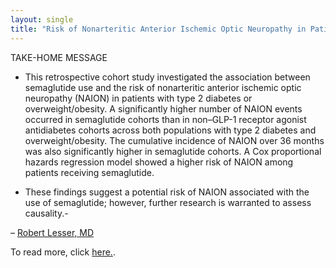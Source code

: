 ```yaml
---
layout: single
title: "Risk of Nonarteritic Anterior Ischemic Optic Neuropathy in Patients Prescribed Semaglutide"
---
```


TAKE-HOME MESSAGE

- This retrospective cohort study investigated the association between semaglutide use and the risk of nonarteritic anterior ischemic optic neuropathy (NAION) in patients with type 2 diabetes or overweight/obesity. A significantly higher number of NAION events occurred in semaglutide cohorts than in non–GLP-1 receptor agonist antidiabetes cohorts across both populations with type 2 diabetes and overweight/obesity. The cumulative incidence of NAION over 36 months was also significantly higher in semaglutide cohorts. A Cox proportional hazards regression model showed a higher risk of NAION among patients receiving semaglutide.

- These findings suggest a potential risk of NAION associated with the use of semaglutide; however, further research is warranted to assess causality.- 

–  [Robert Lesser, MD](https://www.practiceupdate.com/author/robert-lesser/8564)

To read more, click [here.](https://www.practiceupdate.com/c/e4693754-0170-43a3-b906-ba33b4d5999e?elsca1=soc_share-this-email&elsca2=social&elsca3=email). 